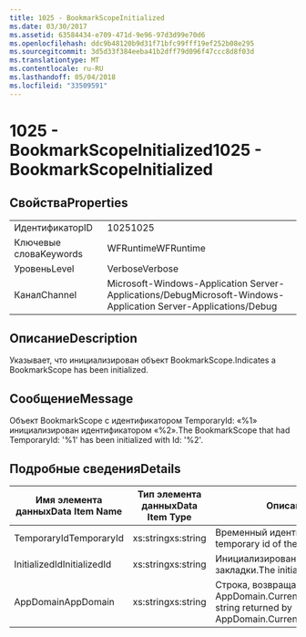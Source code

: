 ```yaml
---
title: 1025 - BookmarkScopeInitialized
ms.date: 03/30/2017
ms.assetid: 63584434-e709-471d-9e96-97d3d99e70d6
ms.openlocfilehash: ddc9b48120b9d31f71bfc99fff19ef252b08e295
ms.sourcegitcommit: 3d5d33f384eeba41b2dff79d096f47ccc8d8f03d
ms.translationtype: MT
ms.contentlocale: ru-RU
ms.lasthandoff: 05/04/2018
ms.locfileid: "33509591"
---
```

# <a name="1025---bookmarkscopeinitialized"></a><span data-ttu-id="43dc7-102">1025 - BookmarkScopeInitialized</span><span class="sxs-lookup"><span data-stu-id="43dc7-102">1025 - BookmarkScopeInitialized</span></span>
## <a name="properties"></a><span data-ttu-id="43dc7-103">Свойства</span><span class="sxs-lookup"><span data-stu-id="43dc7-103">Properties</span></span>  
  
|||  
|-|-|  
|<span data-ttu-id="43dc7-104">Идентификатор</span><span class="sxs-lookup"><span data-stu-id="43dc7-104">ID</span></span>|<span data-ttu-id="43dc7-105">1025</span><span class="sxs-lookup"><span data-stu-id="43dc7-105">1025</span></span>|  
|<span data-ttu-id="43dc7-106">Ключевые слова</span><span class="sxs-lookup"><span data-stu-id="43dc7-106">Keywords</span></span>|<span data-ttu-id="43dc7-107">WFRuntime</span><span class="sxs-lookup"><span data-stu-id="43dc7-107">WFRuntime</span></span>|  
|<span data-ttu-id="43dc7-108">Уровень</span><span class="sxs-lookup"><span data-stu-id="43dc7-108">Level</span></span>|<span data-ttu-id="43dc7-109">Verbose</span><span class="sxs-lookup"><span data-stu-id="43dc7-109">Verbose</span></span>|  
|<span data-ttu-id="43dc7-110">Канал</span><span class="sxs-lookup"><span data-stu-id="43dc7-110">Channel</span></span>|<span data-ttu-id="43dc7-111">Microsoft-Windows-Application Server-Applications/Debug</span><span class="sxs-lookup"><span data-stu-id="43dc7-111">Microsoft-Windows-Application Server-Applications/Debug</span></span>|  
  
## <a name="description"></a><span data-ttu-id="43dc7-112">Описание</span><span class="sxs-lookup"><span data-stu-id="43dc7-112">Description</span></span>  
 <span data-ttu-id="43dc7-113">Указывает, что инициализирован объект BookmarkScope.</span><span class="sxs-lookup"><span data-stu-id="43dc7-113">Indicates a BookmarkScope has been initialized.</span></span>  
  
## <a name="message"></a><span data-ttu-id="43dc7-114">Сообщение</span><span class="sxs-lookup"><span data-stu-id="43dc7-114">Message</span></span>  
 <span data-ttu-id="43dc7-115">Объект BookmarkScope с идентификатором TemporaryId: «%1» инициализирован идентификатором «%2».</span><span class="sxs-lookup"><span data-stu-id="43dc7-115">The BookmarkScope that had TemporaryId: '%1' has been initialized with Id: '%2'.</span></span>  
  
## <a name="details"></a><span data-ttu-id="43dc7-116">Подробные сведения</span><span class="sxs-lookup"><span data-stu-id="43dc7-116">Details</span></span>  
  
|<span data-ttu-id="43dc7-117">Имя элемента данных</span><span class="sxs-lookup"><span data-stu-id="43dc7-117">Data Item Name</span></span>|<span data-ttu-id="43dc7-118">Тип элемента данных</span><span class="sxs-lookup"><span data-stu-id="43dc7-118">Data Item Type</span></span>|<span data-ttu-id="43dc7-119">Описание</span><span class="sxs-lookup"><span data-stu-id="43dc7-119">Description</span></span>|  
|--------------------|--------------------|-----------------|  
|<span data-ttu-id="43dc7-120">TemporaryId</span><span class="sxs-lookup"><span data-stu-id="43dc7-120">TemporaryId</span></span>|<span data-ttu-id="43dc7-121">xs:string</span><span class="sxs-lookup"><span data-stu-id="43dc7-121">xs:string</span></span>|<span data-ttu-id="43dc7-122">Временный идентификатор закладки.</span><span class="sxs-lookup"><span data-stu-id="43dc7-122">The temporary id of the bookmark.</span></span>|  
|<span data-ttu-id="43dc7-123">InitializedId</span><span class="sxs-lookup"><span data-stu-id="43dc7-123">InitializedId</span></span>|<span data-ttu-id="43dc7-124">xs:string</span><span class="sxs-lookup"><span data-stu-id="43dc7-124">xs:string</span></span>|<span data-ttu-id="43dc7-125">Инициализированный идентификатор закладки.</span><span class="sxs-lookup"><span data-stu-id="43dc7-125">The initialized id of the bookmark.</span></span>|  
|<span data-ttu-id="43dc7-126">AppDomain</span><span class="sxs-lookup"><span data-stu-id="43dc7-126">AppDomain</span></span>|<span data-ttu-id="43dc7-127">xs:string</span><span class="sxs-lookup"><span data-stu-id="43dc7-127">xs:string</span></span>|<span data-ttu-id="43dc7-128">Строка, возвращаемая AppDomain.CurrentDomain.FriendlyName.</span><span class="sxs-lookup"><span data-stu-id="43dc7-128">The string returned by AppDomain.CurrentDomain.FriendlyName.</span></span>|
